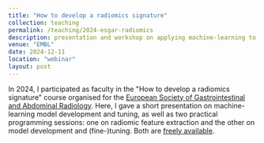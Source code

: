 ```yaml
---
title: "How to develop a radiomics signature"
collection: teaching
permalink: /teaching/2024-esgar-radiomics
description: presentation and workshop on applying machine-learning to radiology data to medical doctors + biomedical researchers
venue: "EMBL"
date: 2024-12-11
location: "webinar"
layout: post
---
```


In 2024, I participated as faculty in the "How to develop a radiomics signature" course organised for the [European Society of Gastrointestinal and Abdominal Radiology](https://esgar.org/). Here, I gave a short presentation on machine-learning model development and tuning, as well as two practical programming sessions: one on radiomic feature extraction and the other on model development and (fine-)tuning. Both are [freely available](https://github.com/CCIG-Champalimaud/waw-tace-radiomics).

